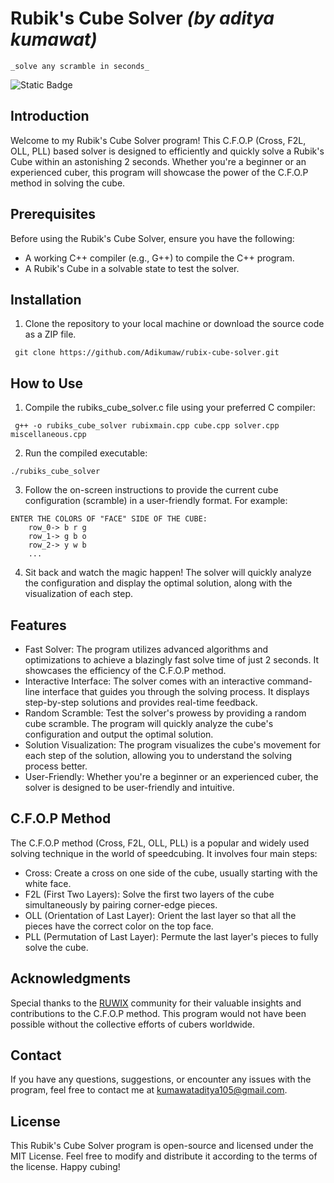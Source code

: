 # Rubik's Cube Solver *(by aditya kumawat)*
`` _solve any scramble in seconds_ ``

![Static Badge](https://img.shields.io/badge/C%2B%2B-language-blue)
## Introduction

Welcome to my Rubik's Cube Solver program! This C.F.O.P (Cross, F2L, OLL, PLL) based solver is designed to efficiently and quickly solve a Rubik's Cube within an astonishing 2 seconds. Whether you're a beginner or an experienced cuber, this program will showcase the power of the C.F.O.P method in solving the cube.

## Prerequisites
 Before using the Rubik's Cube Solver, ensure you have the following:
- A working C++ compiler (e.g., G++) to compile the C++ program.
- A Rubik's Cube in a solvable state to test the solver.

## Installation
1. Clone the repository to your local machine or download the source code as a ZIP file.
  ```
   git clone https://github.com/Adikumaw/rubix-cube-solver.git
  ```
## How to Use
1. Compile the rubiks_cube_solver.c file using your preferred C compiler:
```
 g++ -o rubiks_cube_solver rubixmain.cpp cube.cpp solver.cpp miscellaneous.cpp
```
2. Run the compiled executable:
```
./rubiks_cube_solver
```
3. Follow the on-screen instructions to provide the current cube configuration (scramble) in a user-friendly format. For example:
```
ENTER THE COLORS OF "FACE" SIDE OF THE CUBE:
    row_0-> b r g
    row_1-> g b o
    row_2-> y w b
    ...
```
4. Sit back and watch the magic happen! The solver will quickly analyze the configuration and display the optimal solution, along with the visualization of each step.
## Features
-    Fast Solver: The program utilizes advanced algorithms and optimizations to achieve a blazingly fast solve time of just 2 seconds. It showcases the efficiency of the C.F.O.P method.
-    Interactive Interface: The solver comes with an interactive command-line interface that guides you through the solving process. It displays step-by-step solutions and provides real-time feedback.
-    Random Scramble: Test the solver's prowess by providing a random cube scramble. The program will quickly analyze the cube's configuration and output the optimal solution.
-    Solution Visualization: The program visualizes the cube's movement for each step of the solution, allowing you to understand the solving process better.
-    User-Friendly: Whether you're a beginner or an experienced cuber, the solver is designed to be user-friendly and intuitive.

## C.F.O.P Method

The C.F.O.P method (Cross, F2L, OLL, PLL) is a popular and widely used solving technique in the world of speedcubing. It involves four main steps:

-    Cross: Create a cross on one side of the cube, usually starting with the white face.
-    F2L (First Two Layers): Solve the first two layers of the cube simultaneously by pairing corner-edge pieces.
-    OLL (Orientation of Last Layer): Orient the last layer so that all the pieces have the correct color on the top face.
-    PLL (Permutation of Last Layer): Permute the last layer's pieces to fully solve the cube.

## Acknowledgments

Special thanks to the [RUWIX]([url](https://ruwix.com/)) community for their valuable insights and contributions to the C.F.O.P method. This program would not have been possible without the collective efforts of cubers worldwide.
## Contact

If you have any questions, suggestions, or encounter any issues with the program, feel free to contact me at kumawataditya105@gmail.com.
## License

This Rubik's Cube Solver program is open-source and licensed under the MIT License. Feel free to modify and distribute it according to the terms of the license. Happy cubing!
